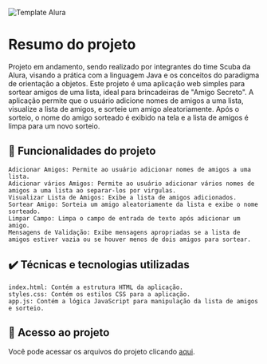 ![Template Alura](https://github.com/gui-lirasilva/Edige-POO/blob/master/Template/Thumbnails%20GitHub.png?raw=true)


# Resumo do projeto
Projeto em andamento, sendo realizado por integrantes do time Scuba da Alura, visando a prática com a linguagem Java e os conceitos do paradigma de orientação a objetos.
Este projeto é uma aplicação web simples para sortear amigos de uma lista, ideal para brincadeiras de "Amigo Secreto". A aplicação permite que o usuário adicione nomes de amigos a uma lista, visualize a lista de amigos, e sorteie um amigo aleatoriamente. Após o sorteio, o nome do amigo sorteado é exibido na tela e a lista de amigos é limpa para um novo sorteio.

## 🔨 Funcionalidades do projeto


    Adicionar Amigos: Permite ao usuário adicionar nomes de amigos a uma lista.
    Adicionar vários Amigos: Permite ao usuário adicionar vários nomes de amigos a uma lista ao separar-los por virgulas.
    Visualizar Lista de Amigos: Exibe a lista de amigos adicionados.
    Sortear Amigo: Sorteia um amigo aleatoriamente da lista e exibe o nome sorteado.
    Limpar Campo: Limpa o campo de entrada de texto após adicionar um amigo.
    Mensagens de Validação: Exibe mensagens apropriadas se a lista de amigos estiver vazia ou se houver menos de dois amigos para sortear.


## ✔️ Técnicas e tecnologias utilizadas

    index.html: Contém a estrutura HTML da aplicação.
    styles.css: Contém os estilos CSS para a aplicação.
    app.js: Contém a lógica JavaScript para manipulação da lista de amigos e sorteio.

## 📁 Acesso ao projeto
Você pode acessar os arquivos do projeto clicando [aqui](https://github.com/gui-lirasilva/Edige-POO/tree/master/src).
